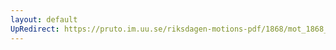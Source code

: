 ```yaml
---
layout: default
UpRedirect: https://pruto.im.uu.se/riksdagen-motions-pdf/1868/mot_1868__ak__45/mot_1868__ak__45-002.pdf
---
```

